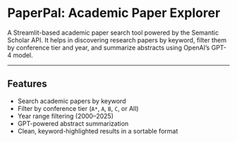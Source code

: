 # PaperPal: Academic Paper Explorer

A Streamlit-based academic paper search tool powered by the Semantic Scholar API. It helps in discovering research papers by keyword, filter them by conference tier and year, and summarize abstracts using OpenAI’s GPT-4 model.

---

## Features

- Search academic papers by keyword
- Filter by conference tier (`A*`, `A`, `B`, `C`, or All)
- Year range filtering (2000–2025)
- GPT-powered abstract summarization
- Clean, keyword-highlighted results in a sortable format

